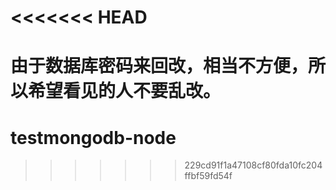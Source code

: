 <<<<<<< HEAD
===========
由于数据库密码来回改，相当不方便，所以希望看见的人不要乱改。
=======
testmongodb-node
================
>>>>>>> 229cd91f1a47108cf80fda10fc204ffbf59fd54f
